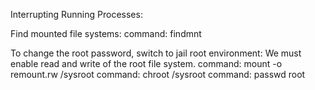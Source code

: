 Interrupting Running Processes: 


Find mounted file systems: 
command: findmnt


To change the root password, switch to jail root environment: 
We must enable read and write of the root file system.
command: mount -o remount.rw /sysroot
command: chroot /sysroot
command: passwd root



